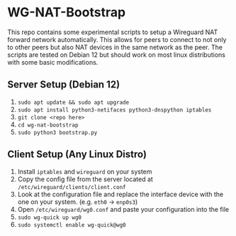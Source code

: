 # WG-NAT-Bootstrap
This repo contains some experimental scripts to setup a Wireguard NAT forward network automatically. This allows for peers to connect to not only to other peers but also NAT devices in the same network as the peer. The scripts are tested on Debian 12 but should work on most linux distributions with some basic modifications. 

## Server Setup (Debian 12)
1. `sudo apt update && sudo apt upgrade`
2. `sudo apt install python3-netifaces python3-dnspython iptables`
3. `git clone <repo here>`
4. `cd wg-nat-bootstrap`
5. `sudo python3 bootstrap.py`


## Client Setup (Any Linux Distro)
1. Install `iptables` and `wireguard` on your system
2. Copy the config file from the server located at `/etc/wireguard/clients/client.conf`
3. Look at the configuration file and replace the interface device with the one on your system. (e.g. `eth0` -> `enp0s3`)
4. Open `/etc/wireguard/wg0.conf` and paste your configuration into the file
5. `sudo wg-quick up wg0`
6. `sudo systemctl enable wg-quick@wg0`
